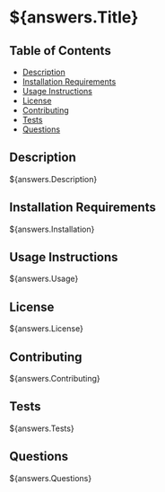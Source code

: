 # ${answers.Title}

## Table of Contents
- [Description](https://github.com/dcon0610/read_me_generator/blob/main/Develop/newreadMe.md#description)
- [Installation Requirements](https://github.com/dcon0610/read_me_generator/blob/main/Develop/newreadMe.md#installation-requirements)
- [Usage Instructions](#https://github.com/dcon0610/read_me_generator/blob/main/Develop/newreadMe.md#usage-instructions)
- [License](#https://github.com/dcon0610/read_me_generator/blob/main/Develop/newreadMe.md#license)
- [Contributing](#https://github.com/dcon0610/read_me_generator/blob/main/Develop/newreadMe.md#contributing)
- [Tests](#https://github.com/dcon0610/read_me_generator/blob/main/Develop/newreadMe.md#tests)
- [Questions](#https://github.com/dcon0610/read_me_generator/blob/main/Develop/newreadMe.md#questions)



## Description
${answers.Description}

## Installation Requirements
${answers.Installation}

## Usage Instructions
${answers.Usage}

## License
${answers.License}

## Contributing
${answers.Contributing}

## Tests
${answers.Tests}

## Questions
${answers.Questions}
